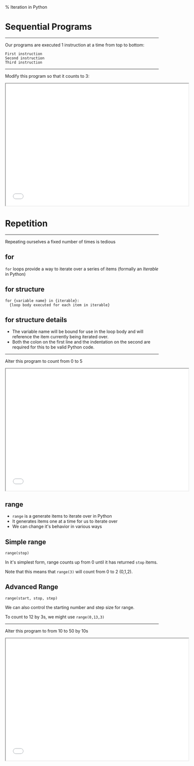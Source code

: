 % Iteration in Python

Sequential Programs
===================

---

Our programs are executed 1 instruction at a time from top to bottom:

    First instruction
    Second instruction
    Third instruction

---

Modify this program so that it counts to 3:

<iframe width=600 height=400 src="../index.html#WyJwcmludCgwKVxucHJpbnQoMSlcbnByaW50KDIpIiwiMCAxIDIgMyJd"></iframe>

Repetition
==========

---

Repeating ourselves a fixed number of times is tedious

for
---

`for` loops provide a way to iterate over a series of items (formally an *Iterable* in Python)

for structure
------------

```
for {variable name} in {iterable}:
  {loop body executed for each item in iterable}
```

for structure details
--------------------

- The variable name will be bound for use in the loop body and will reference the item currently being iterated over.
- Both the colon on the first line and the indentation on the second are required for this to be valid Python code.

---

Alter this program to count from 0 to 5

<iframe width=600 height=400 src="../index.html#WyJmb3IgaSBpbiByYW5nZSg0KTpcbiAgICBwcmludChpKSIsIjAgMSAyIDMgNCA1Il0="></iframe>

range
-----

- `range` is a generate items to iterate over in Python
- It generates items one at a time for us to iterate over
- We can change it's behavior in various ways

Simple range
------------

`range(stop)`

In it's simplest form, range counts up from 0 until it has returned `stop` items.

Note that this means that `range(3)` will count from 0 to 2 (0,1,2).

Advanced Range
--------------

`range(start, stop, step)`

We can also control the starting number and step size for range.

To count to 12 by 3s, we might use `range(0,13,3)`

---
 
Alter this program to from 10 to 50 by 10s

<iframe width=600 height=400 src="../index.html#WyJmb3IgaSBpbiByYW5nZSgwLDEzLDMpOlxuICAgIHByaW50KGkpIiwiMTAgMjAgMzAgNDAgNTAiXQ=="></iframe>
